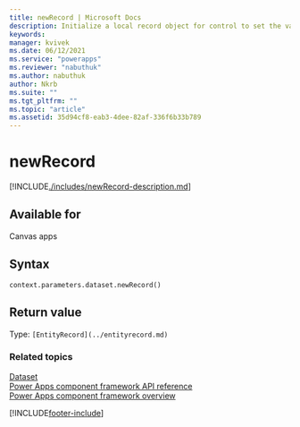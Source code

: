 ```yaml
---
title: newRecord | Microsoft Docs
description: Initialize a local record object for control to set the value. The control will need to invoke save() on the newly created record to persist the change
keywords:
manager: kvivek
ms.date: 06/12/2021
ms.service: "powerapps"
ms.reviewer: "nabuthuk"
ms.author: nabuthuk
author: Nkrb
ms.suite: ""
ms.tgt_pltfrm: ""
ms.topic: "article"
ms.assetid: 35d94cf8-eab3-4dee-82af-336f6b33b789
---
```


# newRecord

[!INCLUDE[./includes/newRecord-description.md](./includes/newRecord-description.md)]

## Available for

Canvas apps

## Syntax

`context.parameters.dataset.newRecord()`

## Return value

Type: `[EntityRecord](../entityrecord.md)`

### Related topics

[Dataset](../dataset.md)<br/>
[Power Apps component framework API reference](../../reference/index.md)<br/>
[Power Apps component framework overview](../../overview.md)

[!INCLUDE[footer-include](../../../../includes/footer-banner.md)]
